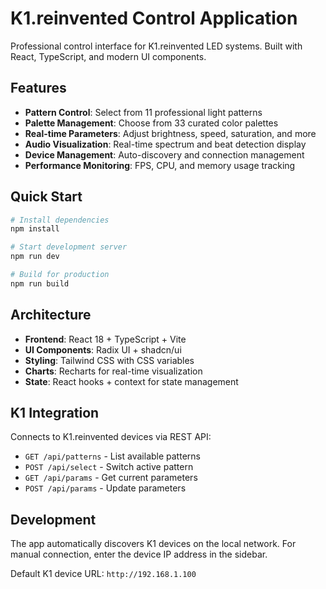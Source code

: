 
# K1.reinvented Control Application

Professional control interface for K1.reinvented LED systems. Built with React, TypeScript, and modern UI components.

## Features

- **Pattern Control**: Select from 11 professional light patterns
- **Palette Management**: Choose from 33 curated color palettes  
- **Real-time Parameters**: Adjust brightness, speed, saturation, and more
- **Audio Visualization**: Real-time spectrum and beat detection display
- **Device Management**: Auto-discovery and connection management
- **Performance Monitoring**: FPS, CPU, and memory usage tracking

## Quick Start

```bash
# Install dependencies
npm install

# Start development server
npm run dev

# Build for production
npm run build
```

## Architecture

- **Frontend**: React 18 + TypeScript + Vite
- **UI Components**: Radix UI + shadcn/ui
- **Styling**: Tailwind CSS with CSS variables
- **Charts**: Recharts for real-time visualization
- **State**: React hooks + context for state management

## K1 Integration

Connects to K1.reinvented devices via REST API:
- `GET /api/patterns` - List available patterns
- `POST /api/select` - Switch active pattern
- `GET /api/params` - Get current parameters
- `POST /api/params` - Update parameters

## Development

The app automatically discovers K1 devices on the local network. For manual connection, enter the device IP address in the sidebar.

Default K1 device URL: `http://192.168.1.100`